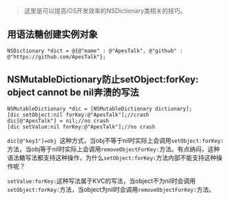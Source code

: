 > 这里是可以提高iOS开发效率的NSDictionary类相关的技巧。

## 用语法糖创建实例对象

```
NSDictionary *dict = @{@"mame" : @"ApesTalk", @"github" : @"https://github.com/ApesTalk"};
```

## NSMutableDictionary防止setObject:forKey: object cannot be nil奔溃的写法

```
NSMutableDictionary *dic = [NSMutableDictionary dictionary];
[dic setObject:nil forKey:@"ApesTalk"];//crash
dic[@"ApesTalk"] = nil;//no crash
[dic setValue:nil forKey:@"ApesTalk"];//no crash

```

``dic[@"key1"]=obj ``这种方式，当obj不等于nil时实际上会调用``setObject:forKey:``方法，当obj等于nil时实际上会调用``removeObjectForKey:``方法。有点纳闷，这种语法糖写法都支持这种操作，为什么``setObject:forKey:``方法内部不能支持这种操作呢？

``setValue:forKey:``这种写法属于KVC的写法，当object不为nil时会调用``setObject:forKey:``方法，当object为nil时会调用``removeObjectForKey:``方法。
